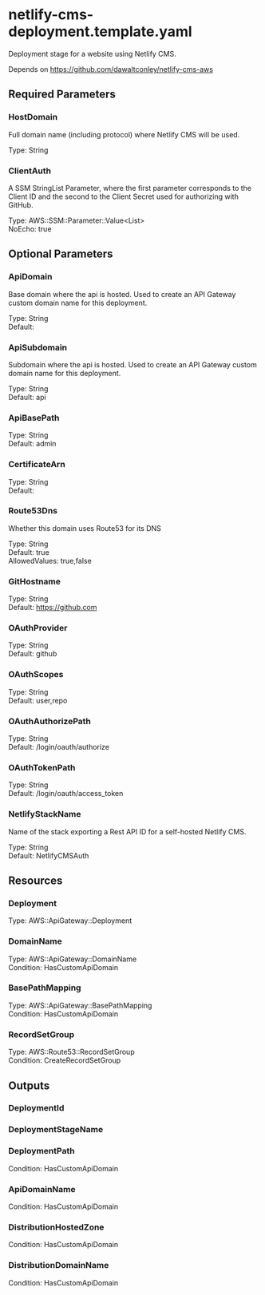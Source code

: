 # netlify-cms-deployment.template.yaml

Deployment stage for a website using Netlify CMS.

Depends on https://github.com/dawaltconley/netlify-cms-aws

## Required Parameters

### HostDomain

Full domain name (including protocol) where Netlify CMS will be used.

Type: String

### ClientAuth

A SSM StringList Parameter, where the first parameter corresponds to the Client ID and the second to the Client Secret used for authorizing with GitHub.

Type: AWS::SSM::Parameter::Value<List<String>>  
NoEcho: true

## Optional Parameters

### ApiDomain

Base domain where the api is hosted. Used to create an API Gateway custom domain name for this deployment.

Type: String  
Default: 

### ApiSubdomain

Subdomain where the api is hosted. Used to create an API Gateway custom domain name for this deployment.

Type: String  
Default: api

### ApiBasePath

Type: String  
Default: admin

### CertificateArn

Type: String  
Default: 

### Route53Dns

Whether this domain uses Route53 for its DNS

Type: String  
Default: true  
AllowedValues: true,false

### GitHostname

Type: String  
Default: https://github.com

### OAuthProvider

Type: String  
Default: github

### OAuthScopes

Type: String  
Default: user,repo

### OAuthAuthorizePath

Type: String  
Default: /login/oauth/authorize

### OAuthTokenPath

Type: String  
Default: /login/oauth/access_token

### NetlifyStackName

Name of the stack exporting a Rest API ID for a self-hosted Netlify CMS.

Type: String  
Default: NetlifyCMSAuth

## Resources

### Deployment

Type: AWS::ApiGateway::Deployment

### DomainName

Type: AWS::ApiGateway::DomainName  
Condition: HasCustomApiDomain

### BasePathMapping

Type: AWS::ApiGateway::BasePathMapping  
Condition: HasCustomApiDomain

### RecordSetGroup

Type: AWS::Route53::RecordSetGroup  
Condition: CreateRecordSetGroup

## Outputs

### DeploymentId

### DeploymentStageName

### DeploymentPath

Condition: HasCustomApiDomain

### ApiDomainName

Condition: HasCustomApiDomain

### DistributionHostedZone

Condition: HasCustomApiDomain

### DistributionDomainName

Condition: HasCustomApiDomain